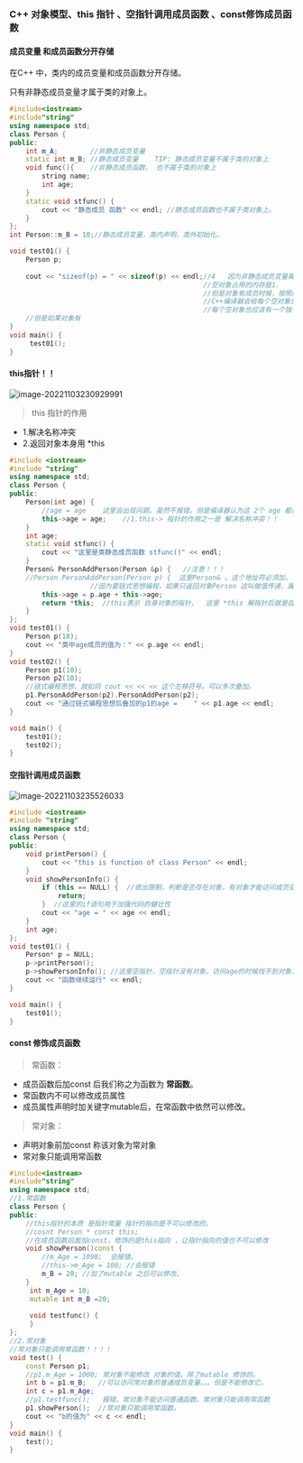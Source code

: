 ### C++ 对象模型、this 指针  、空指针调用成员函数 、const修饰成员函数

#### 成员变量 和成员函数分开存储

在C++ 中，类内的成员变量和成员函数分开存储。

只有非静态成员变量才属于类的对象上。

```c++
#include<iostream>
#include"string"
using namespace std;
class Person {
public:
	int m_A;		//非静态成员变量
	static int m_B; //静态成员变量    TIP: 静态成员变量不属于类的对象上
    void func(){	//非静态成员函数， 也不属于类的对象上
		string name;
		int age;
	}  
	static void stfunc() {
		cout << "静态成员 函数" << endl; //静态成员函数也不属于类对象上。
	}
};
int Person::m_B = 10;//静态成员变量，类内声明，类外初始化。

void test01() {
	Person p;
	
	cout << "sizeof(p) = " << sizeof(p) << endl;//4   因为非静态成员变量属于类的对象，而静态成员变量/函数不属于它。
												//空对象占用的内存是1. 
												//但是对象有成员时候，按照成员的占用内粗空间来。
												//C++编译器会给每个空对象也分配一个字节的空间。
												//每个空对象也应该有一个独一无二的内存地址
	//但是如果对象有
}
void main() {
	 test01();
}
```





#### this指针！！

![image-20221103230929991](C:\Users\14163\AppData\Roaming\Typora\typora-user-images\image-20221103230929991.png)



> this 指针的作用

- 1.解决名称冲突
- 2.返回对象本身用 *this



```c++	 
#include <iostream>
#include "string" 
using namespace std;
class Person {
public:
	Person(int age) {
		//age = age    这里会出现问题。虽然不报错。但是编译器认为这 2个 age 都是成员变量。
		this->age = age;    //1.this-> 指针的作用之一是 解决名称冲突！！
	}
	int age;
	static void stfunc() {
		cout << "这里是类静态成员函数 stfunc()" << endl;
	}
	Person& PersonAddPerson(Person &p) {   //注意！！！ 
	//Person PersonAddPerson(Person p) {  这里Person& 。这个地址符必须加，
					//因为要链式思想编程，如果只返回对象Person 这叫做值传递，属于浅拷贝，会自动创建对象，而后面输出的结果是p1.age。哈哈就不一样，
		this->age = p.age + this->age;
		return *this;  //this表示 自身对象的指针，  这里 *this 解指针后就是自身的对象。
	}
};
void test01() {
	Person p(18);
	cout << "类中age成员的值为：" << p.age << endl;
}
void test02() {
	Person p1(10);
	Person p2(10);
	//链式编程思想，就如同 cout << << << 这个左移符号。可以多次叠加。
	p1.PersonAddPerson(p2).PersonAddPerson(p2);
	cout << "通过链式编程思想后叠加的p1的age =    " << p1.age << endl;
}

void main() {
	test01();
	test02();
}
```



#### 空指针调用成员函数

![image-20221103235526033](C:\Users\14163\AppData\Roaming\Typora\typora-user-images\image-20221103235526033.png)

```c++	
#include <iostream>
#include "string" 
using namespace std;
class Person {
public:
	void printPerson() {
		cout << "this is function of class Person" << endl;
	}
	void showPersonInfo() {
		if (this == NULL) {  //做出限制，判断是否存在对象，有对象才能访问成员变量。否则会报错，崩溃！
			return;
		}  //这里的if语句用于加强代码的健壮性
		cout << "age = " << age << endl;
	}
	int age;
};
void test01() {
	Person* p = NULL;
	p->printPerson();
	p->showPersonInfo(); //这里空指针，空指针没有对象，访问age的时候找不到对象，程序会崩溃。好在前面做了一个限制。
	cout << "函数继续运行" << endl;
}

void main() {
	test01();
}
```



#### const 修饰成员函数

> 常函数：

- 成员函数后加const 后我们称之为函数为 **常函数**。
- 常函数内不可以修改成员属性
- 成员属性声明时加关键字mutable后，在常函数中依然可以修改。

> 常对象：

- 声明对象前加const 称该对象为常对象
- 常对象只能调用常函数

```c++
#include<iostream>
#include"string"
using namespace std;
//1.常函数
class Person {
public:
	//this指针的本质 是指针常量 指针的指向是不可以修改的。
	//cosnt Person * const this;
	//在成员函数后面加const，修饰的是this指向 ，让指针指向的值也不可以修改
	void showPerson()const {
		//m_Age = 1090;  会报错。
		//this->m_Age = 100; //会报错
		m_B = 20; //加了mutable 之后可以修改。
	}
	 int m_Age = 10;
	 mutable int m_B =20;
    
	 void testfunc() {
	 }
};
//2.常对象
//常对象只能调用常函数！！！！
void test() {
	const Person p1;
	//p1.m_Age = 1000; 常对象不能修改 对象的值，除了mutable 修饰的。
	int b = p1.m_B;   //可以访问常对象的普通成员变量。。。但是不能修改它。
	int c = p1.m_Age;
	//p1.testfunc();   报错，常对象不能访问普通函数。常对象只能调用常函数
	p1.showPerson();  //常对象只能调用常函数。
	cout << "b的值为" << c << endl;
}
void main() {
	test();
}
```

